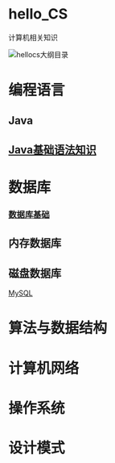 # hello_CS
计算机相关知识

![hellocs大纲目录](//img/helloCS大纲目录.png)

# 编程语言

## Java

## [Java基础语法知识](/ProgramingLanguage/Java/Java基础语法知识.md)



# 数据库

### [数据库基础](/DB/数据库基础.md)

## 内存数据库

## 磁盘数据库

[MySQL](\DB\Disk\MySQL.md)

# 算法与数据结构

# 计算机网络



# 操作系统

# 设计模式









